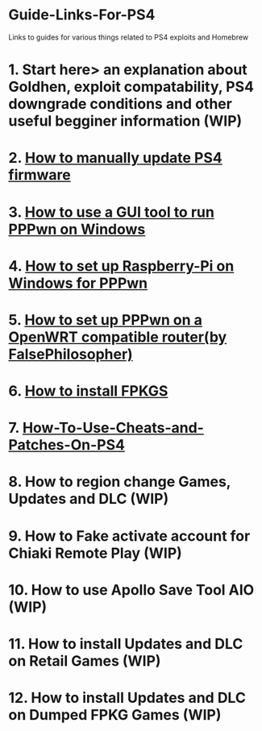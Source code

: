 # Guide-Links-For-PS4
Links to guides for various things related to PS4 exploits and Homebrew  
# 1. Start here> an explanation about Goldhen, exploit compatability, PS4 downgrade conditions and other useful begginer information (WIP)   
# 2. [How to manually update PS4 firmware](https://github.com/DrYenyen/PS4-Firware-Update-Guide)          
# 3. [How to use a GUI tool to run PPPwn on Windows](https://github.com/DrYenyen/PPPwnGo-Guide)           
# 4. [How to set up Raspberry-Pi on Windows for PPPwn](https://github.com/DrYenyen/PPPwn-Setup-Guide-For-Raspberry-Pi)               
# 5. [How to set up PPPwn on a OpenWRT compatible router(by FalsePhilosopher)](https://github.com/FalsePhilosopher/PPPwnWRT)             
# 6. [How to install FPKGS](https://github.com/DrYenyen/How-To-Install-PS4-FPKGS)                
# 7. [How-To-Use-Cheats-and-Patches-On-PS4](https://github.com/DrYenyen/How-To-Use-Goldhen-Cheats-and-Patches-On-PS4)           
# 8. How to region change Games, Updates and DLC (WIP)       
# 9. How to Fake activate account for Chiaki Remote Play (WIP)          
# 10. How to use Apollo Save Tool AIO (WIP)             
# 11. How to install Updates and DLC on Retail Games (WIP)             
# 12. How to install Updates and DLC on Dumped FPKG Games  (WIP)     
   
